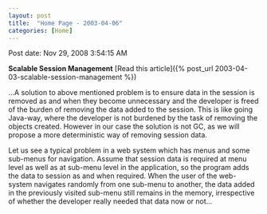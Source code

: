 ```yaml
---
layout: post
title:  "Home Page - 2003-04-06"
categories: [Home]
---
```


Post date: Nov 29, 2008 3:54:15 AM

**Scalable Session Management** [Read this article]({% post_url 2003-04-03-scalable-session-management %})

...A solution to above mentioned problem is to ensure data in the session is removed as and when they become unnecessary and the developer is freed of the burden of removing the data added to the session. This is like going Java-way, where the developer is not burdened by the task of removing the objects created. However in our case the solution is not GC, as we will propose a more deterministic way of removing session data.

Let us see a typical problem in a web system which has menus and some sub-menus for navigation. Assume that session data is required at menu level as well as at sub-menu level in the application, so the program adds the data to session as and when required. When the user of the web-system navigates randomly from one sub-menu to another, the data added in the previously visited sub-menu still remains in the memory, irrespective of whether the developer really needed that data now or not...

